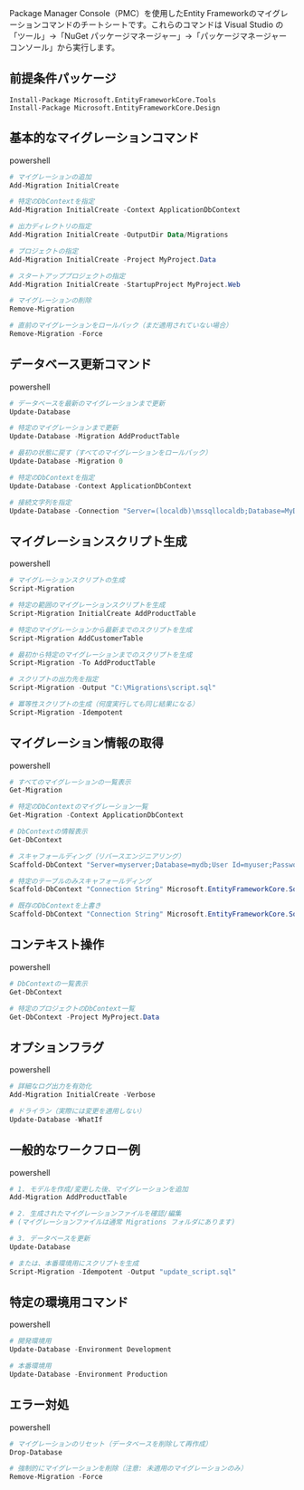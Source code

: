 

Package Manager Console（PMC）を使用したEntity Frameworkのマイグレーションコマンドのチートシートです。これらのコマンドは Visual Studio の「ツール」→「NuGet パッケージマネージャー」→「パッケージマネージャーコンソール」から実行します。

## 前提条件パッケージ

```
Install-Package Microsoft.EntityFrameworkCore.Tools
Install-Package Microsoft.EntityFrameworkCore.Design
```

## 基本的なマイグレーションコマンド

powershell

```powershell
# マイグレーションの追加
Add-Migration InitialCreate

# 特定のDbContextを指定
Add-Migration InitialCreate -Context ApplicationDbContext

# 出力ディレクトリの指定
Add-Migration InitialCreate -OutputDir Data/Migrations

# プロジェクトの指定
Add-Migration InitialCreate -Project MyProject.Data

# スタートアッププロジェクトの指定
Add-Migration InitialCreate -StartupProject MyProject.Web

# マイグレーションの削除
Remove-Migration

# 直前のマイグレーションをロールバック（まだ適用されていない場合）
Remove-Migration -Force
```

## データベース更新コマンド

powershell

```powershell
# データベースを最新のマイグレーションまで更新
Update-Database

# 特定のマイグレーションまで更新
Update-Database -Migration AddProductTable

# 最初の状態に戻す（すべてのマイグレーションをロールバック）
Update-Database -Migration 0

# 特定のDbContextを指定
Update-Database -Context ApplicationDbContext

# 接続文字列を指定
Update-Database -Connection "Server=(localdb)\mssqllocaldb;Database=MyDatabase;Trusted_Connection=True;"
```

## マイグレーションスクリプト生成

powershell

```powershell
# マイグレーションスクリプトの生成
Script-Migration

# 特定の範囲のマイグレーションスクリプトを生成
Script-Migration InitialCreate AddProductTable

# 特定のマイグレーションから最新までのスクリプトを生成
Script-Migration AddCustomerTable

# 最初から特定のマイグレーションまでのスクリプトを生成
Script-Migration -To AddProductTable

# スクリプトの出力先を指定
Script-Migration -Output "C:\Migrations\script.sql"

# 冪等性スクリプトの生成（何度実行しても同じ結果になる）
Script-Migration -Idempotent
```

## マイグレーション情報の取得

powershell

```powershell
# すべてのマイグレーションの一覧表示
Get-Migration

# 特定のDbContextのマイグレーション一覧
Get-Migration -Context ApplicationDbContext

# DbContextの情報表示
Get-DbContext

# スキャフォールディング（リバースエンジニアリング）
Scaffold-DbContext "Server=myserver;Database=mydb;User Id=myuser;Password=mypass;" Microsoft.EntityFrameworkCore.SqlServer -OutputDir Models

# 特定のテーブルのみスキャフォールディング
Scaffold-DbContext "Connection String" Microsoft.EntityFrameworkCore.SqlServer -OutputDir Models -Tables Customers, Orders

# 既存のDbContextを上書き
Scaffold-DbContext "Connection String" Microsoft.EntityFrameworkCore.SqlServer -OutputDir Models -Context MyDbContext -Force
```

## コンテキスト操作

powershell

```powershell
# DbContextの一覧表示
Get-DbContext

# 特定のプロジェクトのDbContext一覧
Get-DbContext -Project MyProject.Data
```

## オプションフラグ

powershell

```powershell
# 詳細なログ出力を有効化
Add-Migration InitialCreate -Verbose

# ドライラン（実際には変更を適用しない）
Update-Database -WhatIf
```

## 一般的なワークフロー例

powershell

```powershell
# 1. モデルを作成/変更した後、マイグレーションを追加
Add-Migration AddProductTable

# 2. 生成されたマイグレーションファイルを確認/編集
# (マイグレーションファイルは通常 Migrations フォルダにあります)

# 3. データベースを更新
Update-Database

# または、本番環境用にスクリプトを生成
Script-Migration -Idempotent -Output "update_script.sql"
```

## 特定の環境用コマンド

powershell

```powershell
# 開発環境用
Update-Database -Environment Development

# 本番環境用
Update-Database -Environment Production
```

## エラー対処

powershell

```powershell
# マイグレーションのリセット（データベースを削除して再作成）
Drop-Database

# 強制的にマイグレーションを削除（注意: 未適用のマイグレーションのみ）
Remove-Migration -Force
```